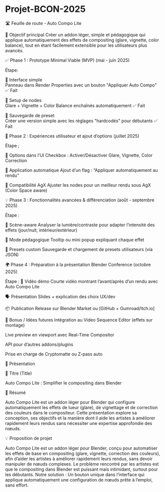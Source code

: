 # Projet-BCON-2025

🛣️ Feuille de route - Auto Compo Lite

🎯 Objectif principal
  Créer un addon léger, simple et pédagogique qui applique automatiquement des effets de compositing (glare, vignette, color balance), tout en étant facilement extensible pour les utilisateurs plus avancés.

✅ Phase 1 : Prototype Minimal Viable (MVP) (mai - juin 2025)

Étape:

🔹 Interface simple      
Panneau dans Render Properties avec un bouton "Appliquer Auto Compo"   ✅ Fait

🔹 Setup de nodes        
Glare + Vignette + Color Balance enchaînés automatiquement              ✅ Fait

🔹 Sauvegarde de preset  
Créer une version simple avec les réglages "hardcodés" pour débutants   ✅ Fait


🚀 Phase 2 : Expériences utilisateur et ajout d’options (juillet 2025)

Étape ;

🔸 Options dans l’UI
Checkbox : Activer/Désactiver Glare, Vignette, Color Correction

🔸 Application automatique
Ajout d’un flag : “Appliquer automatiquement au rendu”

🔸 Compatibilité AgX
Ajuster les nodes pour un meilleur rendu sous AgX (Color Space aware)


💡 Phase 3 : Fonctionnalités avancées & différenciation (août - septembre 2025)

Étape :

🧠 Scène-aware
Analyser la lumière/contraste pour adapter l’intensité des effets (jour/nuit, intérieur/extérieur)

🧩 Mode pédagogique
Tooltip ou mini popup expliquant chaque effet

🔁 Presets custom
Sauvegarde et chargement de presets utilisateurs (via JSON)


🌍 Phase 4 : Préparation à la présentation Blender Conference (octobre 2025)

Étape :
🎥 Vidéo démo
Courte vidéo montrant l’avant/après d’un rendu avec Auto Compo Lite

🗣 Présentation
Slides + explication des choix UX/dev

📦 Publication
Release sur Blender Market ou [GitHub + Gumroad/Itch.io]


🧩 Bonus / Idées futures
Intégration au Video Sequence Editor (effets sur montage)


Live preview en viewport avec Real-Time Compositor


API pour d’autres addons/plugins


Prise en charge de Cryptomatte ou Z-pass auto


📝 Présentation

🎯 Titre (Title)

  Auto Compo Lite : Simplifier le compositing dans Blender

📄 Résumé 

  Auto Compo Lite est un addon léger pour Blender qui configure automatiquement les effets de lueur (glare), de vignettage et de correction des couleurs dans le compositeur. Cette présentation explore sa conception, ses objectifs et la manière dont il aide les artistes à améliorer rapidement leurs rendus sans nécessiter une expertise approfondie des nœuds.
  
💡 Proposition de projet 

  Auto Compo Lite est un addon léger pour Blender, conçu pour automatiser les effets de base en compositing (glare, vignette, correction des couleurs), afin d’aider les artistes à améliorer rapidement leurs rendus, sans devoir manipuler de nœuds complexes.
Le problème rencontré par les artistes est que  le compositing dans Blender est puissant mais intimidant, surtout pour les débutants.
Notre solution : Un bouton unique dans l’interface qui applique automatiquement une configuration de nœuds prête à l’emploi, sans effort.
